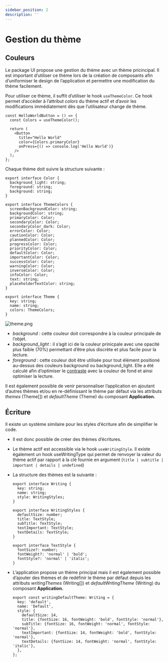 ```yaml
---
sidebar_position: 2
description: ''
---
```


# Gestion du thème

## Couleurs

Le package UI propose une gestion du thème avec un thème pricincipal. Il est important d’utiliser ce thème lors de la création de composants afin d’uniformiser le design de l’application et permettre une modification du thème facilement.

Pour utiliser ce thème, il suffit d’utiliser le hook `useThemeColor`. Ce hook permet d’accéder à l’attribut _colors_ du thème actif et d’avoir les modifications immédiatement dès que l’utilisateur change de thème.

```tsx
const HelloWorldButton = () => {
  const Colors = useThemeColor();

  return (
    <Button
      title="Hello World"
      color={Colors.primaryColor}
      onPress={() => console.log('Hello World')}
    />
  );
};
```

Chaque thème doit suivre la structure suivante :

```tsx
export interface Color {
  background_light: string;
  foreground: string;
  background: string;
}

export interface ThemeColors {
  screenBackgroundColor: string;
  backgroundColor: string;
  primaryColor: Color;
  secondaryColor: Color;
  secondaryColor_dark: Color;
  errorColor: Color;
  cautionColor: Color;
  plannedColor: Color;
  progressColor: Color;
  priorityColor: Color;
  defaultColor: Color;
  importantColor: Color;
  successColor: Color;
  warningColor: Color;
  inverseColor: Color;
  infoColor: Color;
  text: string;
  placeholderTextColor: string;
}

export interface Theme {
  key: string;
  name: string;
  colors: ThemeColors;
}
```

![theme.png](/img/fr/theme.png)

- _background_ : cette couleur doit correspondre à la couleur principale de l’objet.
- _background_light_ : il s’agit ici de la couleur prinicpale avec une opacité plus faible (70%) permettant d’être plus discrète et plus facile pour la lecture.
- _foreground_ : cette couleur doit être utilisée pour tout élément positioné au-dessus des couleurs background ou background_light. Elle a été calculé afin d’optimiser le [contraste](https://coolors.co/contrast-checker/112a46-acc8e5) avec la couleur de fond et ainsi optimiser la lecture.

Il est également possible de venir personnaliser l’application en ajoutant d’autres thèmes et/ou en re-définissant le thème par défaut via les attributs _themes_ (Theme[]) et _defaultTheme_ (Theme) du composant **Application.**

## Écriture

Il existe un système similaire pour les styles d’écriture afin de simplifier le code.

- Il est donc possible de créer des thèmes d’écritures.
- Le thème actif est accessible via le hook `useWritingStyle`. Il existe également un hook useWritingType qui permet de renvoyer la valeur du thème actif par rapport à la clé fournie en argument (`title | subtitle | important | details | undefined`)
- La structure des thèmes est la suivante :

  ```tsx
  export interface Writing {
    key: string;
    name: string;
    style: WritingStyles;
  }

  export interface WritingStyles {
    defaultSize: number;
    title: TextStyle;
    subTitle: TextStyle;
    textImportant: TextStyle;
    textDetails: TextStyle;
  }

  export interface TextStyle {
    fontSize?: number;
    fontWeight?: 'normal' | 'bold';
    fontStyle?: 'normal' | 'italic';
  }
  ```

- L’application propose un thème principal mais il est également possible d’ajouter des thèmes et de redéfinir le thème par défaut depuis les attributs _writingThemes_ (Writing[]) et _defaultWritingTheme_ (Writing) du composant **Application.**

  ```tsx
  export const writingDefaultTheme: Writing = {
    key: 'default',
    name: 'Default',
    style: {
      defaultSize: 14,
      title: {fontSize: 16, fontWeight: 'bold', fontStyle: 'normal'},
      subTitle: {fontSize: 16, fontWeight: 'normal', fontStyle: 'normal'},
      textImportant: {fontSize: 14, fontWeight: 'bold', fontStyle: 'normal'},
      textDetails: {fontSize: 14, fontWeight: 'normal', fontStyle: 'italic'},
    },
  };
  ```
